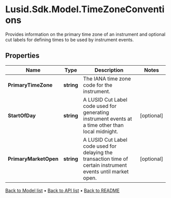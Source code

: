 # Lusid.Sdk.Model.TimeZoneConventions
Provides information on the primary time zone of an instrument and optional cut labels  for defining times to be used by instrument events.

## Properties

Name | Type | Description | Notes
------------ | ------------- | ------------- | -------------
**PrimaryTimeZone** | **string** | The IANA time zone code for the instrument. | 
**StartOfDay** | **string** | A LUSID Cut Label code used for generating instrument events at a time other than local midnight. | [optional] 
**PrimaryMarketOpen** | **string** | A LUSID Cut Label code used for delaying the transaction time of certain instrument events until market open. | [optional] 

[Back to Model list](../README.md#documentation-for-models) &#8226; [Back to API list](../README.md#documentation-for-api-endpoints) &#8226; [Back to README](../README.md)

